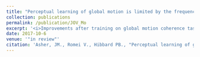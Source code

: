 ```yaml
---
title: "Perceptual learning of global motion is limited by the frequency tuning of V5"
collection: publications
permalink: /publication/JOV_Mo
excerpt: '<i>Improvements after training on global motion coherence tasks at high, broad and low spatial frequencies appear to be restricted to  low frequency information, consistent with the spatial frequency tuning of visual motion area (V5).</i>'
date: 2017-10-6
venue: '"in review"'
citation: 'Asher, JM., Romei V., Hibbard PB., "Perceptual learning of global motion is limited by the frequency tuning of V5"'
---
```


